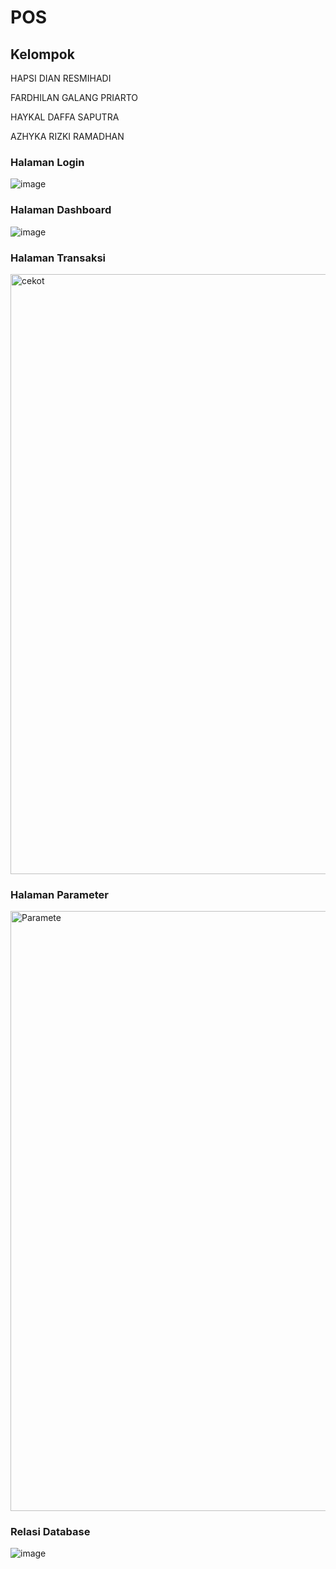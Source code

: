 # POS
## Kelompok
HAPSI DIAN RESMIHADI

FARDHILAN GALANG PRIARTO

HAYKAL DAFFA SAPUTRA

AZHYKA RIZKI RAMADHAN

### Halaman Login
![image](https://github.com/Fardhilan/POS/assets/93815689/81a52405-c687-46d2-bafd-f9da5f3d72ca)

### Halaman Dashboard
![image](https://github.com/Fardhilan/POS/assets/93815689/d618f78f-3754-4680-affc-91140ea412c7)

### Halaman Transaksi
<img width="960" alt="cekot" src="https://github.com/Fardhilan/POS/assets/115516688/6df3d349-8c1e-4b82-aa6b-5789bf4829ae">

### Halaman Parameter
<img width="960" alt="Paramete" src="https://github.com/Fardhilan/POS/assets/115516688/c651e88b-fb32-474c-ac42-de026ad1bd25">

### Relasi Database
![image](https://github.com/Fardhilan/POS/assets/93815689/8793bceb-ea60-42da-bcd3-edb3027566f8)
